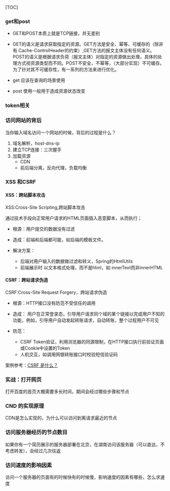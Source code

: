 [TOC]


### get和post


+ GET和POST本质上就是TCP链接，并无差别


+ GET的语义是请求获取指定的资源。GET方法是安全、幂等、可缓存的（除非有 Cache-ControlHeader的约束）,GET方法的报文主体没有任何语义。
POST的语义是根据请求负荷（报文主体）对指定的资源做出处理，具体的处理方式视资源类型而不同。POST不安全，不幂等，（大部分实现）不可缓存。为了针对其不可缓存性，有一系列的方法来进行优化。

+ get 应该在查询的场景使用
+ post 使用一般用于造成资源状态改变



### token相关


### 访问网站的背后


当你输入域名访问一个网站的时候，背后的过程是什么？

1. 域名解析，host-dns-ip
2. 建立TCP连接：三次握手
3. 加载资源
	+ CDN
	+ 前后端分离，反向代理，负载均衡


### XSS 和CSRF


#### XSS：跨站脚本攻击

XSS:Cross-Site Scripting,跨站脚本攻击

通过技术手段向正常用户请求的HTML页面插入恶意脚本，从而执行；

+ 根源：用户提交的数据没有过滤

+ 造成：前端和后端都可能，如后端的模板文件。
+ 解决方案：
	+ 后端对用户输入的数据做过滤和转义，Spring的HtmlUtils
	+ 前端展示时 以文本格式处理，而不是html，如 innerText而非innerHTML


#### CSRF：跨站请求伪造

CSRF:Cross-Site Request Forgery，跨站请求伪造


+ 根源：HTTP接口没有防范不受信任的调用
+ 造成： 用户在正常登录态，引导用户请求同个域的某个链接以完成用户不知的功能，例如，引导用户自动发起转账请求，自动转账，整个过程用户不可见

+ 防范：
	+ CSRF Token验证，利用浏览器的同源限制，在HTTP接口执行前验证页面或Cookie中设置的Token
	+ 人机交互，如调用网银转账接口时校验短信验证码


案例参考：[CSRF 是什么？](https://www.zhihu.com/search?q=CSRF&type=content)



### 实战：打开网页



打开百度的首页大概需要多长时间，期间会经过哪些步骤和节点


### CND 的实现原理
CDN是怎么实现的，为什么可以访问到离请求最近的节点

### 访问服务器经历的节点数目



如果你有一个简历展示的服务器部署在北京，在湖南访问该服务器（可以直达，不考虑转发），会经过几次往返



### 访问速度的影响因素




访问一个服务器的页面有的时候快有的时候慢，影响速度的因素有哪些，怎么求速度